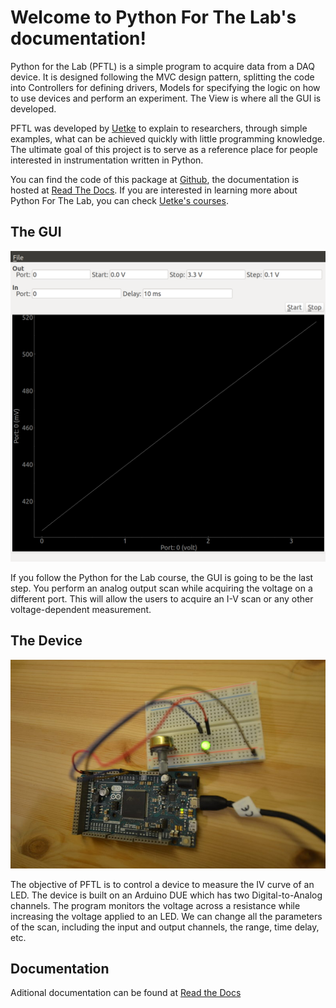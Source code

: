 Welcome to Python For The Lab's documentation!
==============================================
Python for the Lab (PFTL) is a simple program to acquire data from a DAQ device. It is designed following the MVC design pattern, splitting the code into Controllers for defining drivers, Models for specifying the logic on how to use devices and perform an experiment. The View is where all the GUI is developed.

PFTL was developed by [Uetke](https://www.uetke.com) to explain to researchers, through simple examples, what can be achieved quickly with little programming knowledge. The ultimate goal of this project is to serve as a reference place for people interested in instrumentation written in Python.

You can find the code of this package at [Github](https://github.com/PFTL/SimpleDaq/), the documentation is hosted at [Read The Docs](https://readthedocs.org/projects/python-for-the-lab/). If you are interested in learning more about Python For The Lab, you can check [Uetke's courses](https://uetke.com/courses/).

The GUI
-------
![Alt text](Docs/source/_static/GUI_Python_For_The_Lab.png?raw=true "GUI of Python For The Lab")

If you follow the Python for the Lab course, the GUI is going to be the last step. You perform an analog output scan while acquiring the voltage on a different port. This will allow the users to acquire an I-V scan or any other voltage-dependent measurement.

The Device
----------
![Alt text](Docs/source/_static/PFTL_Real_Device_r.JPG?raw=true "GUI of Python For The Lab")

The objective of PFTL is to control a device to measure the IV curve of an LED. The device is built on an Arduino DUE which has two Digital-to-Analog channels. The program monitors the voltage across a resistance while increasing the voltage applied to an LED. We can change all the parameters of the scan, including the input and output channels, the range, time delay, etc.

Documentation
-------------
Aditional documentation can be found at [Read the Docs](http://python-for-the-lab.readthedocs.io/en/latest/)